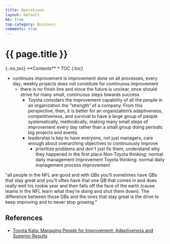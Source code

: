 ```yaml
---
title: Operations
layout: default
kb: true
top-category: Business
comments: true
---
```


<h1>{{ page.title }}</h1>
{:.no_toc}
**Contents**
* TOC
{:toc}

- continuos improvement is improvement done on all processes, every day; weekly projects does not constitute 
  for continuous improvement
  - there is no finish line and since the future is unclear, once should strive for many small, continuous steps
    towards success
    - Toyota considers the improvement capability of all the people in an
    organization the “strength” of a company.
    From this perspective, then, it is better for an organization’s adaptiveness, competitiveness, and survival to have a large group of people systematically, methodically, making many small steps of improvement every
    day rather than a small group doing periodic big projects and events.
    - leadership is key to have everyone, not just managers, care enough about overarching objectives to 
      continuously improve
      - prioritize problems and don't just fix them, understand why they happened in the first place
      Non-Toyota thinking: normal daily management
      improvement
      Toyota thinking: normal daily management process
      improvement

“all people in the NFL are good and with QBs you’ll sometimes have QBs that stay great and you’ll often have that one QB that comes in and does really well his rookie year and then falls off the face of the earth (cause teams in the NFL learn what they’re doing and shut them down). The difference between those QBs and the ones that stay great is the drive to keep improving and to never stop growing.”

## References
* [Toyota Kata: Managing People for Improvement, Adaptiveness and Superior Results](https://www.amazon.com/Toyota-Kata-Managing-Improvement-Adaptiveness/dp/0071635238)
